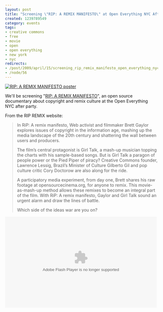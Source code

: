 ```yaml
--- 
layout: post
title: "Screening \"RIP: A REMIX MANIFESTO\" at Open Everything NYC Afterparty"
created: 1239789549
category: events
tags:
- creative commons
- free
- movie
- open
- open everything
- new york
- nyc
redirects:
- /post/2009/april/15/screening_rip_remix_manifesto_open_everything_nyc_afterparty
- /node/56
---
```

<a href="http://www.flickr.com/photos/johndbritton/3444464056/"><img src="http://farm4.static.flickr.com/3604/3444464056_90a148da55.jpg" alt="RIP: A REMIX MANIFESTO poster" /></a>

We'll be screening "<a href="http://www.ripremix.com">RIP: A REMIX MANIFESTO</a>", an open source documentary about copyright and remix culture at the Open Everything NYC after party.

From the RIP REMIX website:
<blockquote>
In RiP: A remix manifesto, Web activist and filmmaker Brett Gaylor explores issues of copyright in the information age, mashing up the media landscape of the 20th century and shattering the wall between users and producers.

The film’s central protagonist is Girl Talk, a mash-up musician topping the charts with his sample-based songs. But is Girl Talk a paragon of people power or the Pied Piper of piracy? Creative Commons founder, Lawrence Lessig, Brazil’s Minister of Culture Gilberto Gil and pop culture critic Cory Doctorow are also along for the ride.

A participatory media experiment, from day one, Brett shares his raw footage at opensourcecinema.org, for anyone to remix. This movie-as-mash-up method allows these remixes to become an integral part of the film. With RiP: A remix manifesto, Gaylor and Girl Talk sound an urgent alarm and draw the lines of battle.

Which side of the ideas war are you on?
</blockquote>

<embed src="http://blip.tv/play/gdwq0cI7iFY" type="application/x-shockwave-flash" width="500" height="300" allowscriptaccess="always" allowfullscreen="true"></embed>
